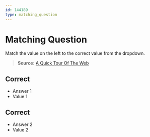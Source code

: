 ```yaml
---
id: 144189
type: matching_question
---
```


# Matching Question

Match the value on the left to the correct value from the dropdown.

> **Source:** [A Quick Tour Of The Web](https://learning.flatironschool.com/courses/4091/pages/a-quick-tour-of-the-web)

## Correct

- Answer 1
- Value 1

## Correct

- Answer 2
- Value 2
